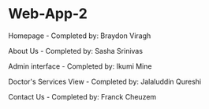 # Web-App-2

Homepage - Completed by: Braydon Viragh

About Us - Completed by: Sasha Srinivas

Admin interface - Completed by: Ikumi Mine

Doctor's Services View - Completed by: Jalaluddin Qureshi

Contact Us - Completed by: Franck Cheuzem
